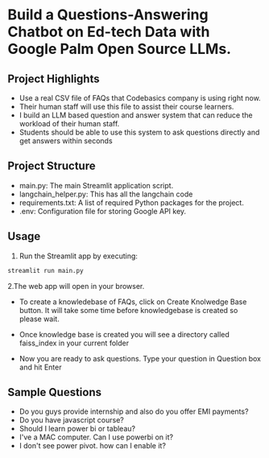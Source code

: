 # Build a Questions-Answering Chatbot on Ed-tech Data with Google Palm Open Source LLMs.

## Project Highlights

- Use a real CSV file of FAQs that Codebasics company is using right now. 
- Their human staff will use this file to assist their course learners.
- I build an LLM based question and answer system that can reduce the workload of their human staff.
- Students should be able to use this system to ask questions directly and get answers within seconds

## Project Structure

- main.py: The main Streamlit application script.
- langchain_helper.py: This has all the langchain code
- requirements.txt: A list of required Python packages for the project.
- .env: Configuration file for storing Google API key.

## Usage

1. Run the Streamlit app by executing:
```bash
streamlit run main.py
```

2.The web app will open in your browser.

- To create a knowledebase of FAQs, click on Create Knolwedge Base button. It will take some time before knowledgebase is created so please wait.

- Once knowledge base is created you will see a directory called faiss_index in your current folder

- Now you are ready to ask questions. Type your question in Question box and hit Enter

## Sample Questions
  - Do you guys provide internship and also do you offer EMI payments?
  - Do you have javascript course?
  - Should I learn power bi or tableau?
  - I've a MAC computer. Can I use powerbi on it?
  - I don't see power pivot. how can I enable it?
